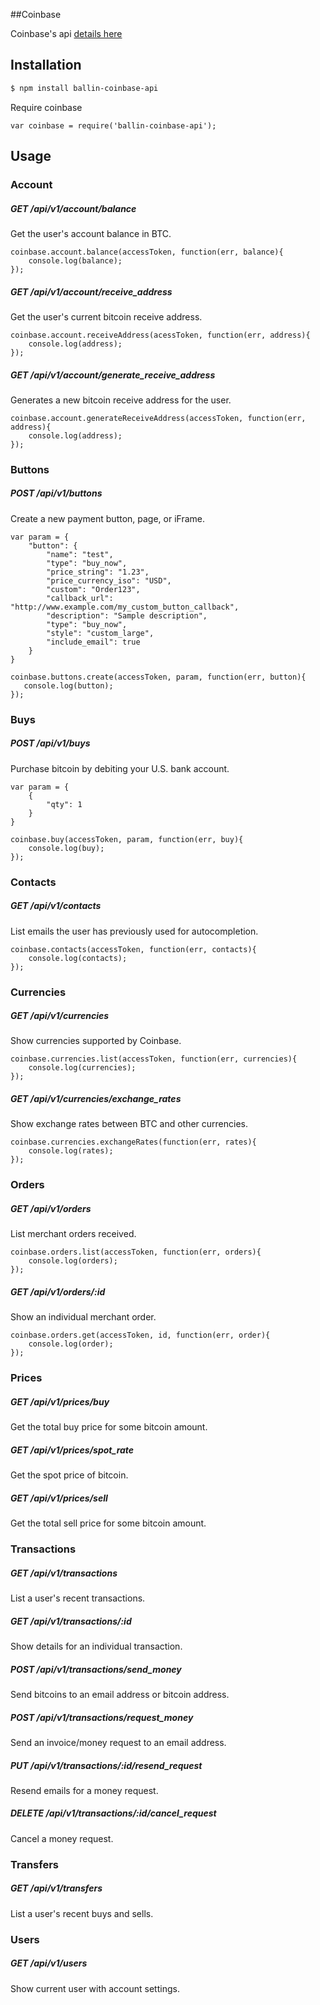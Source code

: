 ##Coinbase

Coinbase's api [details here](https://coinbase.com/api/doc)

## Installation

```bash
$ npm install ballin-coinbase-api
```

Require coinbase

```
var coinbase = require('ballin-coinbase-api');
```

## Usage

### Account

##### GET /api/v1/account/balance
Get the user's account balance in BTC.

```
coinbase.account.balance(accessToken, function(err, balance){
    console.log(balance);
});
```

##### GET /api/v1/account/receive_address
Get the user's current bitcoin receive address.

```
coinbase.account.receiveAddress(acessToken, function(err, address){
    console.log(address); 
});
```

##### GET /api/v1/account/generate_receive_address
Generates a new bitcoin receive address for the user.

```
coinbase.account.generateReceiveAddress(accessToken, function(err, address){
    console.log(address);
});
```

### Buttons

##### POST /api/v1/buttons
Create a new payment button, page, or iFrame.

```
var param = {
    "button": {
        "name": "test",
        "type": "buy_now",
        "price_string": "1.23",
        "price_currency_iso": "USD",
        "custom": "Order123",
        "callback_url": "http://www.example.com/my_custom_button_callback",
        "description": "Sample description",
        "type": "buy_now",
        "style": "custom_large",
        "include_email": true
    }
}

coinbase.buttons.create(accessToken, param, function(err, button){
   console.log(button); 
});
```

### Buys

##### POST /api/v1/buys
Purchase bitcoin by debiting your U.S. bank account.

```
var param = {
    {
        "qty": 1
    }
}

coinbase.buy(accessToken, param, function(err, buy){
    console.log(buy);
});
```

### Contacts

##### GET /api/v1/contacts
List emails the user has previously used for autocompletion.

```
coinbase.contacts(accessToken, function(err, contacts){
    console.log(contacts);
});
```

### Currencies

##### GET /api/v1/currencies
Show currencies supported by Coinbase.

```
coinbase.currencies.list(accessToken, function(err, currencies){
    console.log(currencies);
});
```

##### GET /api/v1/currencies/exchange_rates
Show exchange rates between BTC and other currencies.
```
coinbase.currencies.exchangeRates(function(err, rates){
    console.log(rates);
});
```

### Orders

##### GET /api/v1/orders
List merchant orders received.
```
coinbase.orders.list(accessToken, function(err, orders){
    console.log(orders);
});
```

##### GET /api/v1/orders/:id
Show an individual merchant order.
```
coinbase.orders.get(accessToken, id, function(err, order){
    console.log(order);
});
```

### Prices

##### GET /api/v1/prices/buy
Get the total buy price for some bitcoin amount.

##### GET /api/v1/prices/spot_rate
Get the spot price of bitcoin.

##### GET /api/v1/prices/sell
Get the total sell price for some bitcoin amount.

### Transactions

##### GET /api/v1/transactions
List a user's recent transactions.

##### GET /api/v1/transactions/:id
Show details for an individual transaction.

##### POST /api/v1/transactions/send_money
Send bitcoins to an email address or bitcoin address.

##### POST /api/v1/transactions/request_money
Send an invoice/money request to an email address.

##### PUT /api/v1/transactions/:id/resend_request
Resend emails for a money request.

##### DELETE /api/v1/transactions/:id/cancel_request
Cancel a money request.

### Transfers

##### GET /api/v1/transfers
List a user's recent buys and sells.

### Users

##### GET /api/v1/users
Show current user with account settings.

